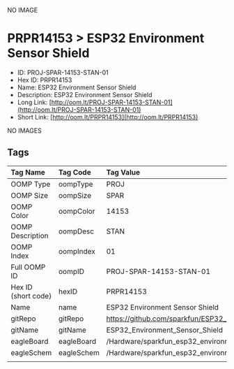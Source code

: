 


  
NO IMAGE  
# PRPR14153 > ESP32 Environment Sensor Shield

- ID: PROJ-SPAR-14153-STAN-01
- Hex ID: PRPR14153
- Name: ESP32 Environment Sensor Shield
- Description: ESP32 Environment Sensor Shield
- Long Link: [http://oom.lt/PROJ-SPAR-14153-STAN-01](http://oom.lt/PROJ-SPAR-14153-STAN-01)
- Short Link: [http://oom.lt/PRPR14153](http://oom.lt/PRPR14153)
  
NO IMAGES  
## Tags
  

|Tag Name|Tag Code|Tag Value|
| :--- | :--- | :--- |
|OOMP Type|oompType|PROJ|
|OOMP Size|oompSize|SPAR|
|OOMP Color|oompColor|14153|
|OOMP Description|oompDesc|STAN|
|OOMP Index|oompIndex|01|
|Full OOMP ID|oompID|PROJ-SPAR-14153-STAN-01|
|Hex ID (short code)|hexID|PRPR14153|
|Name|name|ESP32 Environment Sensor Shield|
|gitRepo|gitRepo|https://github.com/sparkfun/ESP32_Environment_Sensor_Shield|
|gitName|gitName|ESP32_Environment_Sensor_Shield|
|eagleBoard|eagleBoard|/Hardware/sparkfun_esp32_environment_sensor_shield.brd|
|eagleSchem|eagleSchem|/Hardware/sparkfun_esp32_environment_sensor_shield.sch|
||||
